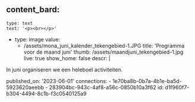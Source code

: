content_bard:
  -
    type: text
    text: '<p><br></p>'
  -
    type: image
    value:
      - /assets/mona_juni_kalender_tekengebied-1.JPG
title: 'Programma voor de maand juni'
thumb: /assets/maandjuni_tekengebied-1.jpg
live: true
show_home: false
descr: |
  <p>In juni organiseren we een heleboel activiteiten.
  </p>
published_on: '2023-06-01'
connections:
  - 1e70ba8b-0b7a-4b1e-ba5d-5923620aeebb
  - 283904bc-943c-4af8-a56c-0850b10a3f62
id: d1f960f7-b304-4494-8c1b-f3c0540125a9
